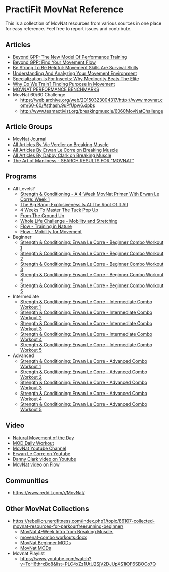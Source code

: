 # PractiFit MovNat Reference

This is a collection of MovNat resources from various sources in one place for easy reference. Feel free to report issues and contribute.


## Articles

* [Beyond GPP: The New Model Of Performance Training](https://breakingmuscle.com/learn/beyond-gpp-the-new-model-of-performance-training)
* [Beyond GPP: Find Your Movement Flow](https://breakingmuscle.com/learn/beyond-gpp-find-your-movement-flow)
* [Be Strong To Be Helpful: Movement Skills Are Survival Skills](https://breakingmuscle.com/learn/be-strong-to-be-helpful-movement-skills-are-survival-skills)
* [Understanding And Analyzing Your Movement Environment](https://breakingmuscle.com/learn/understanding-and-analyzing-your-movement-environment)
* [Specialization Is For Insects: Why Mediocrity Beats The Elite](https://breakingmuscle.com/learn/specialization-is-for-insects-why-mediocrity-beats-the-elite)
* [Why Do We Train? Finding Purpose In Movement](https://breakingmuscle.com/learn/why-do-we-train-finding-purpose-in-movement)
* [MOVNAT PERFORMANCE BENCHMARKS](https://www.movnat.com/performance-benchmarks/)
* MovNat 60/60 Challenge
  * https://web.archive.org/web/20150323004317/http://www.movnat.com/60-60/#sthash.9uPfUpw6.dpbs
  * http://www.teamactivist.org/breakingmuscle/6060MovNatChallenge

## Article Groups

* [MovNat Journal](https://www.movnat.com/our-journal/)
* [All Articles By Vic Verdier on Breaking Muscle](https://breakingmuscle.com/coaches/vic-verdier)
* [All Articles By Erwan Le Corre on Breaking Muscle](https://breakingmuscle.com/coaches/erwan-le-corre)
* [All Articles By Dabby Clark on Breaking Muscle](https://breakingmuscle.com/coaches/danny-clark)
* [The Art of Manliness - SEARCH RESULTS FOR "MOVNAT"](http://www.artofmanliness.com/?s=movnat)

## Programs

* All Levels?
  * [Strength & Conditioning - A 4-Week MovNat Primer With Erwan Le Corre: Week 1](https://breakingmuscle.com/train/strength-conditioning-a-4-week-movnat-primer-with-erwan-le-corre-week-1)
  * [The Big Bang: Explosiveness Is At The Root Of It All](https://breakingmuscle.com/learn/the-big-bang-explosiveness-is-at-the-root-of-it-all)
  * [4 Weeks To Master The Tuck Pop Up](https://breakingmuscle.com/learn/4-weeks-to-master-the-tuck-pop-up)
  * [From The Ground Up](https://www.movnat.com/category/our-journal/from-the-ground-up/)
  * [Whole Life Challenge - Mobility and Stretching](https://www.youtube.com/playlist?list=PLkUBgg0MjjwcrKBLEGxlE-hTIYnnFkdIe)
  * [Flow - Training in Nature](https://www.youtube.com/playlist?list=PLy25Fo4sezXMH7oU4V4JND6ufmur4GY5I)
  * [Flow - Mobility for Movement](https://www.youtube.com/playlist?list=PLy25Fo4sezXMXprCspl_m0iqqYx2MyPZl)
* Beginner
  * [Strength & Conditioning: Erwan Le Corre - Beginner Combo Workout 1](https://breakingmuscle.com/train/strength-conditioning-erwan-le-corre-beginner-combo-workout-1)
  * [Strength & Conditioning: Erwan Le Corre - Beginner Combo Workout 2](https://breakingmuscle.com/train/strength-conditioning-erwan-le-corre-beginner-combo-workout-2)
  * [Strength & Conditioning: Erwan Le Corre - Beginner Combo Workout 3](https://breakingmuscle.com/train/strength-conditioning-erwan-le-corre-beginner-combo-workout-3)
  * [Strength & Conditioning: Erwan Le Corre - Beginner Combo Workout 4](https://breakingmuscle.com/train/strength-conditioning-erwan-le-corre-beginner-combo-workout-4)
  * [Strength & Conditioning: Erwan Le Corre - Beginner Combo Workout 5](https://breakingmuscle.com/train/strength-conditioning-erwan-le-corre-beginner-combo-workout-5)
* Intermediate
  * [Strength & Conditioning: Erwan Le Corre - Intermediate Combo Workout 1](https://breakingmuscle.com/train/strength-conditioning-erwan-le-corre-intermediate-combo-workout-1)
  * [Strength & Conditioning: Erwan Le Corre - Intermediate Combo Workout 2](https://breakingmuscle.com/train/strength-conditioning-erwan-le-corre-intermediate-combo-workout-2)
  * [Strength & Conditioning: Erwan Le Corre - Intermediate Combo Workout 3](https://breakingmuscle.com/train/strength-conditioning-erwan-le-corre-intermediate-combo-workout-3)
  * [Strength & Conditioning: Erwan Le Corre - Intermediate Combo Workout 4](https://breakingmuscle.com/train/strength-conditioning-erwan-le-corre-intermediate-combo-workout-4)
  * [Strength & Conditioning: Erwan Le Corre - Intermediate Combo Workout 5](https://breakingmuscle.com/train/strength-conditioning-erwan-le-corre-intermediate-combo-workout-5)
* Advanced
  * [Strength & Conditioning: Erwan Le Corre - Advanced Combo Workout 1](https://breakingmuscle.com/train/strength-conditioning-erwan-le-corre-advanced-combo-workout-1)
  * [Strength & Conditioning: Erwan Le Corre - Advanced Combo Workout 2](https://breakingmuscle.com/train/strength-conditioning-erwan-le-corre-advanced-combo-workout-2)
  * [Strength & Conditioning: Erwan Le Corre - Advanced Combo Workout 3](https://breakingmuscle.com/train/strength-conditioning-erwan-le-corre-advanced-combo-workout-30)
  * [Strength & Conditioning: Erwan Le Corre - Advanced Combo Workout 4](https://breakingmuscle.com/train/strength-conditioning-erwan-le-corre-advanced-combo-workout-4)
  * [Strength & Conditioning: Erwan Le Corre - Advanced Combo Workout 5](https://breakingmuscle.com/train/strength-conditioning-erwan-le-corre-advanced-combo-workout-5)


## Video

* [Natural Movement of the Day](https://www.youtube.com/watch?v=9fzeINY9zUo&list=PLqRZayLvW8k5JGXg_aQr3sm-6PAkaBcFg)
* [MOD Daily Workout](https://www.youtube.com/watch?v=Z3GGSgEO-0M&index=50&list=PLC5sbdn5ESCSKU66Fbp6stQFPLaNQ8rib)
* [MovNat Youtube Channel](https://www.youtube.com/user/MovNat)
* [Erwan Le Corre on Youtube](https://www.youtube.com/results?search_query=Erwan+Le+Corre)
* [Danny Clark video on Youtube](https://www.youtube.com/results?search_query=Danny++clark+movnat)
* [MovNat video on Flow](https://www.youtube.com/user/flow/search?query=movnat)


## Communities

* https://www.reddit.com/r/MovNat/

## Other MovNat Collections

* https://rebellion.nerdfitness.com/index.php?/topic/86107-collected-movnat-resources-for-parkourfreerunning-beginner/
  * [MovNat 4-Week Intro from Breaking Muscle.](https://docs.google.com/document/d/1LHHA8UNcEZMxWzHkU-clXaUTP8-OZ_sYP3T6rVOQi48/pub)
  * [movenat-combo workouts.docx](https://docs.google.com/document/d/1nkhDZWs5EAPgwE5u7fLNenjBafdt5e6OcnTnq-J1b0M/pub) 
  * [MovNat Beginner MODs](https://docs.google.com/document/d/1J9WXjBxa9BklV_fi-eu1GebfLWkRY-KI7RWTB6HpbgU/pub)
  * [MovNat MODs](https://docs.google.com/document/d/1THOWzXFWD_1SGD5GMjVTjEIj_3bpNUx22tbRT75O__w/pub)
* Movnat Playlist
  * https://www.youtube.com/watch?v=ToH6thrxBo8&list=PLC4xZz1UtU2SjV2DJUpXS1iOF6SBOCo7Q


